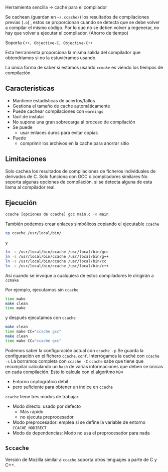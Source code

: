 Herramienta sencilla -> caché para el compilador

Se cachean (guardan en `~/.ccache/`) los resultados de compilaciones previas (`.o`) , estos se proporcionan cuando se detecta que se debe volver a compilar el mismo código.
Por lo que no se deben volver a regenerar, no hay que volver a ejecutar el compilador.
(Ahorro de tiempo)

Soporta `C++, Objective-C, Objective-C++`

Esta herramienta proporciona la misma salida del compilador que obtendríamos si no la estuviéramos usando.

La única forma de saber si estamos usando `ccmake` es viendo los tiempos de compilación.

## Características
- Mantiene estadísticas de aciertos/fallos
- Gestiona el tamaño de cache automáticamente
- Puede cachear compilaciones con `warnings`
- fácil de instalar
- No supone una gran sobrecarga al proceso de compilación
- Se puede
	- usar enlaces duros para evitar copias
- Puede
	- comprimir los archivos en la cache para ahorrar sitio

## Limitaciones
Solo cachea los resultados de compilaciones de ficheros individuales de derivados de C.
Solo funciona con GCC o compiladores similares
No soporta algunas opciones de compilación, si se detecta alguna de esta llama al compilador real.

## Ejecución 

```bash
ccache [opciones de ccache] gcc main.c -o main
```

También podemos crear enlaces simbólicos copiando el ejecutable `ccache` 
```bash
cp ccache /usr/local/bin/
```

y 

```bash
ln -s /usr/local/bin/ccache /usr/local/bin/gcc
ln -s /usr/local/bin/ccache /usr/local/bin/g++
ln -s /usr/local/bin/ccache /usr/local/bin/cc
ln -s /usr/local/bin/ccache /usr/local/bin/c++

```

Así cuando se invoque a cualquiera de estos compiladores le dirigirán a `ccmake`

Por ejemplo, ejecutamos sin `ccache`

``` bash
time make 
make clean
time make
```

y después ejecutamos con `ccache` 

```bash
make clean
time make CC="ccache gcc"
make clean
time make CC="ccache gcc"
```


Podemos saber la configuración actual con `ccache -p`
Se guarda la configuración en el fichero `ccache.conf`.
Interrogamos la  caché con `ccache -s`
La borramos completa con `ccache -C`
`ccache` sabe que tiene que recompilar calculando un `hash` de varias informaciones que deben se únicas en cada compilación. 
Esto lo calcula con el algoritmo `MD4` 
- Entorno criptográfico débil
- pero suficiente para obtener un índice en `ccache`

`ccache` tiene tres modos de trabajar:
- Modo directo: usado por defecto
	- Más rápido 
	- no ejecuta preprocesador
- Modo preprocesador: emplea si se define la variable de entorno `CCACHE_NODIRECT`
- Modo de dependencias: Modo no usa el preprocesador para nada

## `Sccache`
Versión de Mozilla similar a `ccache` soporta otros lenguajes a parte de C y C++.
